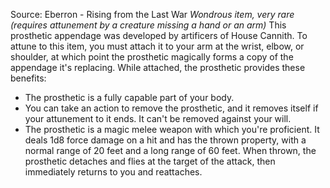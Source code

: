Source: Eberron - Rising from the Last War
*Wondrous item, very rare (requires attunement by a creature missing a hand or an arm)*
This prosthetic appendage was developed by artificers of House Cannith. To attune to this item, you must attach it to your arm at the wrist, elbow, or shoulder, at which point the prosthetic magically forms a copy of the appendage it's replacing.
While attached, the prosthetic provides these benefits:
* The prosthetic is a fully capable part of your body.
* You can take an action to remove the prosthetic, and it removes itself if your attunement to it ends. It can't be removed against your will.
* The prosthetic is a magic melee weapon with which you're proficient. It deals 1d8 force damage on a hit and has the thrown property, with a normal range of 20 feet and a long range of 60 feet. When thrown, the prosthetic detaches and flies at the target of the attack, then immediately returns to you and reattaches.